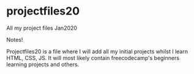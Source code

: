 # projectfiles20
All my project files Jan2020


Notes!

Projectfiles20 is a file where I will add all my initial projects whilst I learn HTML, CSS, JS. It will most likely contain freecodecamp's beginners learning projects and others. 
